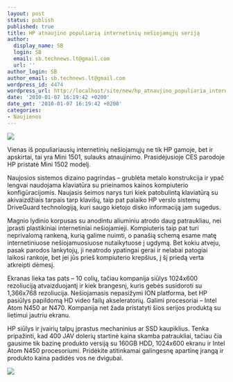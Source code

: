 ```yaml
---
layout: post
status: publish
published: true
title: HP atnaujino populiarią internetinių nešiojamųjų seriją
author:
  display_name: SB
  login: SB
  email: sb.technews.lt@gmail.com
  url: ''
author_login: SB
author_email: sb.technews.lt@gmail.com
wordpress_id: 4474
wordpress_url: http://localhost/site/new/hp_atnaujino_populiaria_internetiniu_nesiojamuju_serija/
date: '2010-01-07 16:19:42 +0200'
date_gmt: '2010-01-07 16:19:42 +0200'
categories:
- Naujienos
---
```

<div class="imgright"><img src="http://www.part.lt/img/84636614c70ba72967ddfaf6976d475d82.jpg"  /></div>
<p>Vienas iš populiariausių internetinių nešiojamųjų ne tik HP gamoje, bet ir apskirtai, tai yra Mini 1501, sulauks atnaujinimo. Prasidėjusioje CES parodoje HP pristatė Mini 1502 modelį.</p>
<p>Naujosios sistemos dizaino pagrindas – grublėta metalo konstrukcija ir ypač lengvai naudojama klaviatūra su prieinamos kainos kompiuterio konfigūracijomis. Naujasis šeimos narys turi kiek patobulintą klaviatūrą su akivaizdžiais tarpais tarp klavišų, taip pat palaiko HP verslo sistemų DriveGuard technologiją, kuri saugo kietojo disko informaciją jam sugedus. </p>
<p>Magnio lydinio korpusas su anodintu aliuminiu atrodo daug patraukliau, nei įprasti plastikiniai internetiniai nešiojamieji. Kompiuteris taip pat turi neprivalomą rankeną, kurią galime nuimti, o panašią schemą esame matę internetiniuose nešiojamuosiuose nutaikytuose į ugdymą. Bet kokiu atveju, pasak parodos lankytojų, ji neatrodo ypatingai gerai ir nelabai patogiai laikosi rankoje, bet jei jūs prieš kompiuterio krepšius, į šį priedą verta atkreipti dėmesį.</p>
<p>Ekranas lieka tas pats – 10 colių, tačiau kompanija siūlys 1024x600 rezoliuciją atvaizduojantį ir kiek brangesnį, kuris gebės susidoroti su 1,366x768 rezoliucija. Nešiojamasis nepasižymi ION platforma, bet HP pasiūlys papildomą HD video failų akseleratorių. Galimi procesoriai – Intel Atom N450 ar N470. Kompanija net žada pristatyti šios serijos produktą su lietimui jautriu ekranu.</p>
<p>HP siūlys ir įvairių talpų įprastus mechaninius ar SSD kaupiklius. Tenka pripažinti, kad 400 JAV dolerių startinė kaina skamba patraukliai, tačiau čia gausime tik bazinę produkto versiją su 160GB HDD, 1024x600 ekranu ir Intel Atom N450 procesoriumi. Pridėkite atitinkamai galingesnę apartinę įrangą ir produkto kaina padidės vos ne dvigubai.</p>
<p><img src="http://www.part.lt/img/7b2d6d29e7207e6e79630bf5df579820184.png" /></p>

